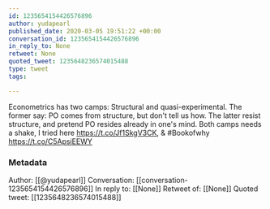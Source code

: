```yaml
---
id: 1235654154426576896
author: yudapearl
published_date: 2020-03-05 19:51:22 +00:00
conversation_id: 1235654154426576896
in_reply_to: None
retweet: None
quoted_tweet: 1235648236574015488
type: tweet
tags:

---
```


Econometrics has two camps: Structural and quasi-experimental. The former say: PO comes from structure, but don't tell us how. The latter resist structure, and pretend PO resides already in one's mind. Both camps needs a shake, I tried here  https://t.co/Jf1SkgV3CK, &amp;
#Bookofwhy https://t.co/C5ApsjEEWY

### Metadata

Author: [[@yudapearl]]
Conversation: [[conversation-1235654154426576896]]
In reply to: [[None]]
Retweet of: [[None]]
Quoted tweet: [[1235648236574015488]]
